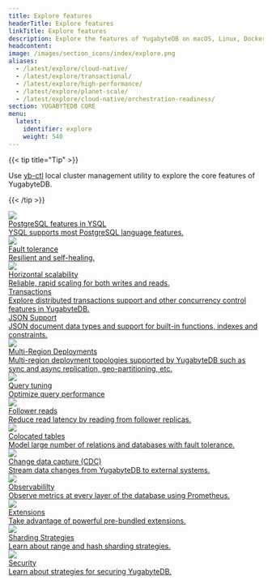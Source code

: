 ```yaml
---
title: Explore features
headerTitle: Explore features
linkTitle: Explore features
description: Explore the features of YugabyteDB on macOS, Linux, Docker, and Kubernetes (Minikube).
headcontent:
image: /images/section_icons/index/explore.png
aliases:
  - /latest/explore/cloud-native/
  - /latest/explore/transactional/
  - /latest/explore/high-performance/
  - /latest/explore/planet-scale/
  - /latest/explore/cloud-native/orchestration-readiness/
section: YUGABYTEDB CORE
menu:
  latest:
    identifier: explore
    weight: 540
---
```


{{< tip title="Tip" >}}

Use [yb-ctl](../admin/yb-ctl) local cluster management utility to explore the core features of YugabyteDB.

{{< /tip >}}

<div class="row">
  <div class="col-12 col-md-6 col-lg-12 col-xl-6">
    <a class="section-link icon-offset" href="ysql-language-features/">
      <div class="head">
        <img class="icon" src="/images/section_icons/explore/fault_tolerance.png" aria-hidden="true" />
        <div class="title">PostgreSQL features in YSQL</div>
      </div>
      <div class="body">
        YSQL supports most PostgreSQL language features.
      </div>
    </a>
  </div>

  <div class="col-12 col-md-6 col-lg-12 col-xl-6">
    <a class="section-link icon-offset" href="fault-tolerance/">
      <div class="head">
        <img class="icon" src="/images/section_icons/explore/fault_tolerance.png" aria-hidden="true" />
        <div class="title">Fault tolerance</div>
      </div>
      <div class="body">
        Resilient and self-healing.
      </div>
    </a>
  </div>
   <div class="col-12 col-md-6 col-lg-12 col-xl-6">
    <a class="section-link icon-offset" href="linear-scalability/">
      <div class="head">
        <img class="icon" src="/images/section_icons/explore/linear_scalability.png" aria-hidden="true" />
        <div class="title">Horizontal scalability</div>
      </div>
      <div class="body">
        Reliable, rapid scaling for both writes and reads.
      </div>
    </a>
  </div>

  <div class="col-12 col-md-6 col-lg-12 col-xl-6">
    <a class="section-link icon-offset" href="transactions/">
      <div class="head">
        <div class="icon"><i class="fas fa-file-invoice-dollar"></i></div>
        <div class="title">Transactions</div>
      </div>
      <div class="body">
        Explore distributed transactions support and other concurrency control features in YugabyteDB.
      </div>
    </a>
  </div>
  <div class="col-12 col-md-6 col-lg-12 col-xl-6">
    <a class="section-link icon-offset" href="json-support/jsonb-ysql/">
      <div class="head">
        <div class="icon"><i class="far fa-file-code"></i></div>
        <div class="title">JSON Support</div>
      </div>
      <div class="body">
        JSON document data types and support for built-in functions, indexes and constraints.
      </div>
    </a>
  </div>
   <div class="col-12 col-md-6 col-lg-12 col-xl-6">
    <a class="section-link icon-offset" href="multi-region-deployments/">
      <div class="head">
        <img class="icon" src="/images/section_icons/explore/planet_scale.png" aria-hidden="true" />
        <div class="title">Multi-Region Deployments</div>
      </div>
      <div class="body">
        Multi-region deployment topologies supported by YugabyteDB such as sync and async replication, geo-partitioning, etc.
      </div>
    </a>
  </div>

  <div class="col-12 col-md-6 col-lg-12 col-xl-6">
    <a class="section-link icon-offset" href="query-1-performance/">
      <div class="head">
        <img class="icon" src="/images/section_icons/explore/fault_tolerance.png" aria-hidden="true" />
        <div class="title">Query tuning</div>
      </div>
      <div class="body">
        Optimize query performance
      </div>
    </a>
  </div>

  <div class="col-12 col-md-6 col-lg-12 col-xl-6">
    <a class="section-link icon-offset" href="follower-reads/">
      <div class="head">
        <img class="icon" src="/images/section_icons/explore/high_performance.png" aria-hidden="true" />
        <div class="title">Follower reads</div>
      </div>
      <div class="body">
        Reduce read latency by reading from follower replicas.
      </div>
    </a>
  </div>

  <div class="col-12 col-md-6 col-lg-12 col-xl-6">
    <a class="section-link icon-offset" href="colocated-tables/">
      <div class="head">
        <img class="icon" src="/images/section_icons/explore/linear_scalability.png" aria-hidden="true" />
        <div class="title">Colocated tables</div>
      </div>
      <div class="body">
        Model large number of relations and databases with fault tolerance.
      </div>
    </a>
  </div>

  <div class="col-12 col-md-6 col-lg-12 col-xl-6">
    <a class="section-link icon-offset" href="change-data-capture/">
      <div class="head">
        <img class="icon" src="/images/section_icons/explore/monitoring.png" aria-hidden="true" />
        <div class="title">Change data capture (CDC)</div>
      </div>
      <div class="body">
        Stream data changes from YugabyteDB to external systems.
      </div>
    </a>
  </div>

  <div class="col-12 col-md-6 col-lg-12 col-xl-6">
    <a class="section-link icon-offset" href="observability/">
      <div class="head">
        <img class="icon" src="/images/section_icons/explore/monitoring.png" aria-hidden="true" />
        <div class="title">Observabililty</div>
      </div>
      <div class="body">
        Observe metrics at every layer of the database using Prometheus.
      </div>
    </a>
  </div>

  <div class="col-12 col-md-6 col-lg-12 col-xl-6">
    <a class="section-link icon-offset" href="extensions/">
      <div class="head">
        <img class="icon" src="/images/section_icons/explore/monitoring.png" aria-hidden="true" />
        <div class="title">Extensions</div>
      </div>
      <div class="body">
        Take advantage of powerful pre-bundled extensions.
      </div>
    </a>
  </div>

  <div class="col-12 col-md-6 col-lg-12 col-xl-6">
    <a class="section-link icon-offset" href="linear-scalability/sharding-data/">
      <div class="head">
        <img class="icon" src="/images/section_icons/explore/fault_tolerance.png" aria-hidden="true" />
        <div class="title">Sharding Strategies</div>
      </div>
      <div class="body">
        Learn about range and hash sharding strategies.
      </div>
    </a>
  </div>

  <div class="col-12 col-md-6 col-lg-12 col-xl-6">
    <a class="section-link icon-offset" href="security/">
      <div class="head">
        <img class="icon" src="/images/section_icons/explore/secure.png" aria-hidden="true" />
        <div class="title">Security</div>
      </div>
      <div class="body">
        Learn about strategies for securing YugabyteDB.
      </div>
    </a>
  </div>

</div>
